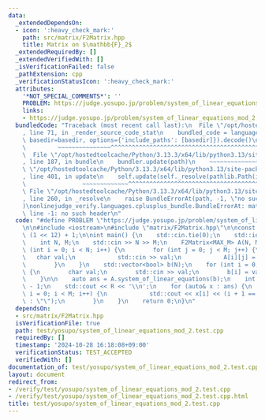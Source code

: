 ```yaml
---
data:
  _extendedDependsOn:
  - icon: ':heavy_check_mark:'
    path: src/matrix/F2Matrix.hpp
    title: Matrix on $\mathbb{F}_2$
  _extendedRequiredBy: []
  _extendedVerifiedWith: []
  _isVerificationFailed: false
  _pathExtension: cpp
  _verificationStatusIcon: ':heavy_check_mark:'
  attributes:
    '*NOT_SPECIAL_COMMENTS*': ''
    PROBLEM: https://judge.yosupo.jp/problem/system_of_linear_equations_mod_2
    links:
    - https://judge.yosupo.jp/problem/system_of_linear_equations_mod_2
  bundledCode: "Traceback (most recent call last):\n  File \"/opt/hostedtoolcache/Python/3.13.3/x64/lib/python3.13/site-packages/onlinejudge_verify/documentation/build.py\"\
    , line 71, in _render_source_code_stat\n    bundled_code = language.bundle(stat.path,\
    \ basedir=basedir, options={'include_paths': [basedir]}).decode()\n          \
    \         ~~~~~~~~~~~~~~~^^^^^^^^^^^^^^^^^^^^^^^^^^^^^^^^^^^^^^^^^^^^^^^^^^^^^^^^^^^^^^^^^^\n\
    \  File \"/opt/hostedtoolcache/Python/3.13.3/x64/lib/python3.13/site-packages/onlinejudge_verify/languages/cplusplus.py\"\
    , line 187, in bundle\n    bundler.update(path)\n    ~~~~~~~~~~~~~~^^^^^^\n  File\
    \ \"/opt/hostedtoolcache/Python/3.13.3/x64/lib/python3.13/site-packages/onlinejudge_verify/languages/cplusplus_bundle.py\"\
    , line 401, in update\n    self.update(self._resolve(pathlib.Path(included), included_from=path))\n\
    \                ~~~~~~~~~~~~~^^^^^^^^^^^^^^^^^^^^^^^^^^^^^^^^^^^^^^^^^^^^\n \
    \ File \"/opt/hostedtoolcache/Python/3.13.3/x64/lib/python3.13/site-packages/onlinejudge_verify/languages/cplusplus_bundle.py\"\
    , line 260, in _resolve\n    raise BundleErrorAt(path, -1, \"no such header\"\
    )\nonlinejudge_verify.languages.cplusplus_bundle.BundleErrorAt: matrix/F2Matrix.hpp:\
    \ line -1: no such header\n"
  code: "#define PROBLEM \"https://judge.yosupo.jp/problem/system_of_linear_equations_mod_2\"\
    \n\n#include <iostream>\n#include \"matrix/F2Matrix.hpp\"\n\nconst int MAX_M =\
    \ (1 << 12) + 1;\n\nint main() {\n    std::cin.tie(0);\n    std::ios::sync_with_stdio(false);\n\
    \    int N, M;\n    std::cin >> N >> M;\n    F2Matrix<MAX_M> A(N, M);\n    for\
    \ (int i = 0; i < N; i++) {\n        for (int j = 0; j < M; j++) {\n         \
    \   char val;\n            std::cin >> val;\n            A[i][j] = val - '0';\n\
    \        }\n    }\n    std::vector<bool> b(N);\n    for (int i = 0; i < N; i++)\
    \ {\n        char val;\n        std::cin >> val;\n        b[i] = val - '0';\n\
    \    }\n\n    auto ans = A.system_of_linear_equations(b);\n    int R = int(ans.size())\
    \ - 1;\n    std::cout << R << '\\n';\n    for (auto& x : ans) {\n        for (int\
    \ i = 0; i < M; i++) {\n            std::cout << x[i] << (i + 1 == M ? \"\\n\"\
    \ : \"\");\n        }\n    }\n    return 0;\n}\n"
  dependsOn:
  - src/matrix/F2Matrix.hpp
  isVerificationFile: true
  path: test/yosupo/system_of_linear_equations_mod_2.test.cpp
  requiredBy: []
  timestamp: '2024-10-28 16:18:08+09:00'
  verificationStatus: TEST_ACCEPTED
  verifiedWith: []
documentation_of: test/yosupo/system_of_linear_equations_mod_2.test.cpp
layout: document
redirect_from:
- /verify/test/yosupo/system_of_linear_equations_mod_2.test.cpp
- /verify/test/yosupo/system_of_linear_equations_mod_2.test.cpp.html
title: test/yosupo/system_of_linear_equations_mod_2.test.cpp
---
```

